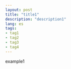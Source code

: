 ```yaml
---
layout: post
title: "title1"
description: "description1"
lang: es
tags:
- tag1
- tag2
- tag3
- tag4
---
```

example1
